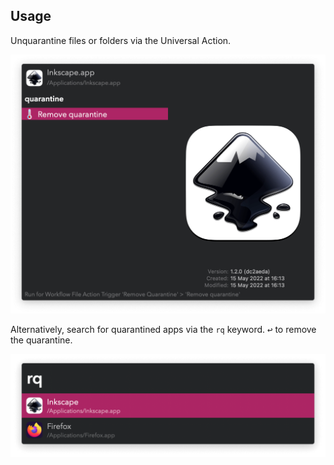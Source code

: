 ## Usage

Unquarantine files or folders via the Universal Action.

![Removing quarantine from Inkscape](images/ua.png)

Alternatively, search for quarantined apps via the `rq` keyword. <kbd>↩</kbd> to remove the quarantine.

![Listing quarantined apps](images/rq.png)
